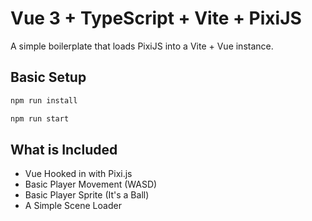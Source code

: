 # Vue 3 + TypeScript + Vite + PixiJS

A simple boilerplate that loads PixiJS into a Vite + Vue instance.

## Basic Setup

```ts
npm run install

npm run start
```

## What is Included

* Vue Hooked in with Pixi.js
* Basic Player Movement (WASD)
* Basic Player Sprite (It's a Ball)
* A Simple Scene Loader
